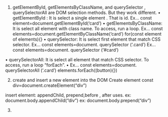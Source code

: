 1.	getElementById, getElementsByClassName, and querySelector , querySelectorAll are DOM selection methods. But they work different.
  •	getElementById : It is select a single element . That is id.
  Ex...  const element=document.getElementById(‘card’)
  •	getElementsByClassName:  It is select all element with class name. To access, run a loop.
  Ex...  const elements=document.getElementByClassName(‘card’)
  for(const element of elements){}
  •	querySelector: It is select first element that match CSS selector.
  Ex...  const elements=document. querySelector (‘.card’)
  Ex...  const elements=document. querySelector (‘#card’)

  •	querySelectorAll: It is select all element that match CSS selector. To access, run a loop “forEach”. 
  •	Ex...  const elements=document. querySelectorAll (‘.card’)
  elements.forEach((button){})


2.	create and insert a new element into the DOM
  Create element
  const div=document.createElement(“div”)

  insert element:
  appendChild, prepend,before , after  uses.
  ex:  document.body.appendChild(“div”)
ex:  document.body.prepend(“div”)



3.	


